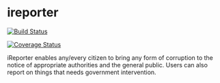 # ireporter
[![Build Status](https://travis-ci.org/66hakeem/ireporter.svg?branch=challenge2)](https://travis-ci.org/66hakeem/ireporter)

[![Coverage Status](https://coveralls.io/repos/github/66hakeem/ireporter/badge.svg?branch=challenge2)](https://coveralls.io/github/66hakeem/ireporter?branch=challenge2)

iReporter enables any/every citizen to bring any form of corruption to the notice of appropriate authorities and the general public. Users can also report on things that needs government intervention.
